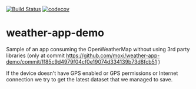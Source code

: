 [![Build Status](https://travis-ci.org/moxi/weather-app-demo.svg?branch=feature%2Ftravis-ci)](https://travis-ci.org/moxi/weather-app-demo) 
[![codecov](https://codecov.io/gh/moxi/weather-app-demo/branch/master/graph/badge.svg)](https://codecov.io/gh/moxi/weather-app-demo)


# weather-app-demo


Sample of an app consuming the OpenWeatherMap without using 3rd party libraries (only at commit https://github.com/moxi/weather-app-demo/commit/ff85c9d4979f04cf0e19074d334139b73d8fcb51 )

If the device doesn't have GPS enabled or GPS permissions or Internet connection we try to get the
latest dataset that we managed to save.
